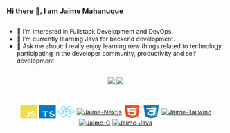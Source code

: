 ### Hi there 👋, I am Jaime Mahanuque
##
- 🔭 I’m interested in Fullstack Development and DevOps.
- 🌱 I’m currently learning Java for backend development.
- 💬 Ask me about: I really enjoy learning new things related to technology, participating in the developer community, productivity and self development.

##

<div align="center">
  <a href="">
  <img height="180em" src="https://github-readme-stats.vercel.app/api?username=JaimeMahanuque55&show_icons=true&theme=radical"/>
  <img height="180em" src="https://github-readme-stats.vercel.app/api/top-langs/?username=JaimeMahanuque55&layout=compact&theme=radical"/>    
</div>
    
##
    
<div dir="auto" align="center">
  <br>
  <a target="_blank" rel="noopener noreferrer nofollow" href="https://raw.githubusercontent.com/devicons/devicon/master/icons/javascript/javascript-plain.svg"><img align="center" alt="Jaime-Js" height="30" width="40" src="https://raw.githubusercontent.com/devicons/devicon/master/icons/javascript/javascript-plain.svg" style="max-width: 100%;"></a>
  <a target="_blank" rel="noopener noreferrer nofollow" href="https://raw.githubusercontent.com/devicons/devicon/master/icons/typescript/typescript-plain.svg"><img align="center" alt="Jaime-Ts" height="30" width="40" src="https://raw.githubusercontent.com/devicons/devicon/master/icons/typescript/typescript-plain.svg" style="max-width: 100%;"></a>
  <a target="_blank" rel="noopener noreferrer nofollow" href="https://raw.githubusercontent.com/devicons/devicon/master/icons/react/react-original.svg"><img align="center" alt="Jaime-React" height="30" width="40" src="https://raw.githubusercontent.com/devicons/devicon/master/icons/react/react-original.svg" style="max-width: 100%;"></a>
  <a target="_blank" rel="noopener noreferrer nofollow" href="https://cdn.jsdelivr.net/gh/devicons/devicon/icons/nextjs/nextjs-line.svg"><img align="center" alt="Jaime-Nextjs" height="30" width="40" src="https://cdn.jsdelivr.net/gh/devicons/devicon/icons/nextjs/nextjs-line.svg" style="max-width: 100%;"></a>
  <a target="_blank" rel="noopener noreferrer nofollow" href="https://raw.githubusercontent.com/devicons/devicon/master/icons/html5/html5-original.svg"><img align="center" alt="Jaime-HTML" height="30" width="40" src="https://raw.githubusercontent.com/devicons/devicon/master/icons/html5/html5-original.svg" style="max-width: 100%;"></a>
  <a target="_blank" rel="noopener noreferrer nofollow" href="https://raw.githubusercontent.com/devicons/devicon/master/icons/css3/css3-original.svg"><img align="center" alt="Jaime-CSS" height="30" width="40" src="https://raw.githubusercontent.com/devicons/devicon/master/icons/css3/css3-original.svg" style="max-width: 100%;"></a>
  <a target="_blank" rel="noopener noreferrer nofollow" href="[https://raw.githubusercontent.com/devicons/devicon/master/icons/css3/css3-original.svg](https://cdn.jsdelivr.net/gh/devicons/devicon/icons/tailwindcss/tailwindcss-plain.svg)"><img align="center" alt="Jaime-Tailwind" height="30" width="40" src="https://cdn.jsdelivr.net/gh/devicons/devicon/icons/tailwindcss/tailwindcss-plain.svg" style="max-width: 100%;"></a>
  <a target="_blank" rel="noopener noreferrer nofollow" href="https://cdn.jsdelivr.net/gh/devicons/devicon/icons/c/c-plain.svg"><img align="center" alt="Jaime-C" height="30" width="40" src="https://cdn.jsdelivr.net/gh/devicons/devicon/icons/c/c-plain.svg" style="max-width: 100%;"></a>
  <a target="_blank" rel="noopener noreferrer nofollow" href="[https://cdn.jsdelivr.net/gh/devicons/devicon/icons/c/c-plain.svg](https://cdn.jsdelivr.net/gh/devicons/devicon/icons/java/java-original-wordmark.svg)"><img align="center" alt="Jaime-Java" height="30" width="40" src="https://cdn.jsdelivr.net/gh/devicons/devicon/icons/java/java-original-wordmark.svg" style="max-width: 100%;"></a>
</div>
